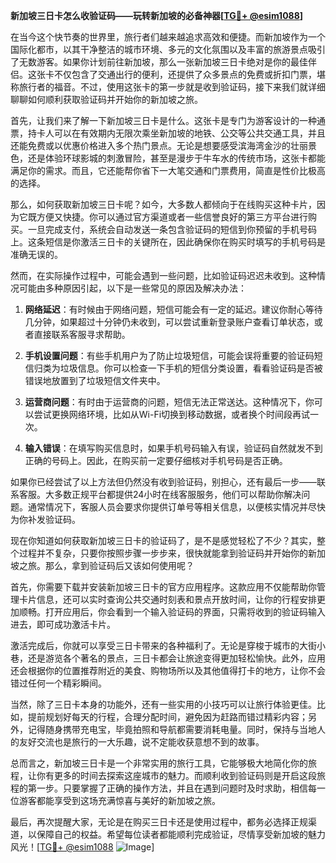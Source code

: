 **新加坡三日卡怎么收验证码——玩转新加坡的必备神器[[TG💪+ @esim1088](https://t.me/s/esim1088)]**

在当今这个快节奏的世界里，旅行者们越来越追求高效和便捷。而新加坡作为一个国际化都市，以其干净整洁的城市环境、多元的文化氛围以及丰富的旅游景点吸引了无数游客。如果你计划前往新加坡，那么一张新加坡三日卡绝对是你的最佳伴侣。这张卡不仅包含了交通出行的便利，还提供了众多景点的免费或折扣门票，堪称旅行者的福音。不过，使用这张卡的第一步就是收到验证码，接下来我们就详细聊聊如何顺利获取验证码并开始你的新加坡之旅。

首先，让我们来了解一下新加坡三日卡是什么。这张卡是专门为游客设计的一种通票，持卡人可以在有效期内无限次乘坐新加坡的地铁、公交等公共交通工具，并且还能免费或以优惠价格进入多个热门景点。无论是想要感受滨海湾金沙的壮丽景色，还是体验环球影城的刺激冒险，甚至是漫步于牛车水的传统市场，这张卡都能满足你的需求。而且，它还能帮你省下一大笔交通和门票费用，简直是性价比极高的选择。

那么，如何获取新加坡三日卡呢？如今，大多数人都倾向于在线购买这种卡片，因为它既方便又快捷。你可以通过官方渠道或者一些信誉良好的第三方平台进行购买。一旦完成支付，系统会自动发送一条包含验证码的短信到你预留的手机号码上。这条短信是你激活三日卡的关键所在，因此确保你在购买时填写的手机号码是准确无误的。

然而，在实际操作过程中，可能会遇到一些问题，比如验证码迟迟未收到。这种情况可能由多种原因引起，以下是一些常见的原因及解决办法：

1. **网络延迟**：有时候由于网络问题，短信可能会有一定的延迟。建议你耐心等待几分钟，如果超过十分钟仍未收到，可以尝试重新登录账户查看订单状态，或者直接联系客服寻求帮助。

2. **手机设置问题**：有些手机用户为了防止垃圾短信，可能会误将重要的验证码短信归类为垃圾信息。你可以检查一下手机的短信分类设置，看看验证码是否被错误地放置到了垃圾短信文件夹中。

3. **运营商问题**：有时由于运营商的问题，短信无法正常送达。这种情况下，你可以尝试更换网络环境，比如从Wi-Fi切换到移动数据，或者换个时间段再试一次。

4. **输入错误**：在填写购买信息时，如果手机号码输入有误，验证码自然就发不到正确的号码上。因此，在购买前一定要仔细核对手机号码是否正确。

如果你已经尝试了以上方法但仍然没有收到验证码，别担心，还有最后一步——联系客服。大多数正规平台都提供24小时在线客服服务，他们可以帮助你解决问题。通常情况下，客服人员会要求你提供订单号等相关信息，以便核实情况并尽快为你补发验证码。

现在你知道如何获取新加坡三日卡的验证码了，是不是感觉轻松了不少？其实，整个过程并不复杂，只要你按照步骤一步步来，很快就能拿到验证码并开始你的新加坡之旅。那么，拿到验证码后又该如何使用呢？

首先，你需要下载并安装新加坡三日卡的官方应用程序。这款应用不仅能帮助你管理卡片信息，还可以实时查询公共交通时刻表和景点开放时间，让你的行程安排更加顺畅。打开应用后，你会看到一个输入验证码的界面，只需将收到的验证码输入进去，即可成功激活卡片。

激活完成后，你就可以享受三日卡带来的各种福利了。无论是穿梭于城市的大街小巷，还是游览各个著名的景点，三日卡都会让旅途变得更加轻松愉快。此外，应用还会根据你的位置推荐附近的美食、购物场所以及其他值得打卡的地方，让你不会错过任何一个精彩瞬间。

当然，除了三日卡本身的功能外，还有一些实用的小技巧可以让旅行体验更佳。比如，提前规划好每天的行程，合理分配时间，避免因为赶路而错过精彩内容；另外，记得随身携带充电宝，毕竟拍照和导航都需要消耗电量。同时，保持与当地人的友好交流也是旅行的一大乐趣，说不定能收获意想不到的故事。

总而言之，新加坡三日卡是一个非常实用的旅行工具，它能够极大地简化你的旅程，让你有更多的时间去探索这座城市的魅力。而顺利收到验证码则是开启这段旅程的第一步。只要掌握了正确的操作方法，并且在遇到问题时及时求助，相信每一位游客都能享受到这场充满惊喜与美好的新加坡之旅。

最后，再次提醒大家，无论是在购买三日卡还是使用过程中，都务必选择正规渠道，以保障自己的权益。希望每位读者都能顺利完成验证，尽情享受新加坡的魅力风光！[[TG💪+ @esim1088](https://t.me/s/esim1088) ![Image](https://i.postimg.cc/4NQfJmqS/Snipaste-2025-05-13-00-14-12.png)]